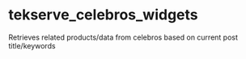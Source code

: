 tekserve_celebros_widgets
=========================

Retrieves related products/data from celebros based on current post title/keywords
